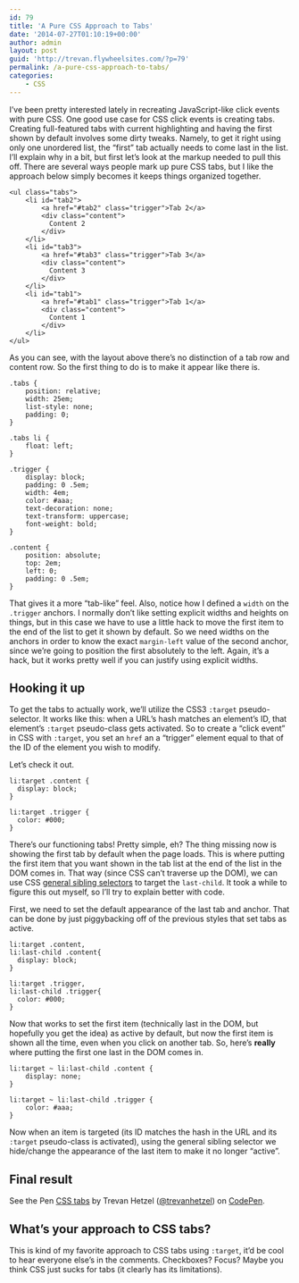```yaml
---
id: 79
title: 'A Pure CSS Approach to Tabs'
date: '2014-07-27T01:10:19+00:00'
author: admin
layout: post
guid: 'http://trevan.flywheelsites.com/?p=79'
permalink: /a-pure-css-approach-to-tabs/
categories:
    - CSS
---
```


I’ve been pretty interested lately in recreating JavaScript-like click events with pure CSS. One good use case for CSS click events is creating tabs. Creating full-featured tabs with current highlighting and having the first shown by default involves some dirty tweaks. Namely, to get it right using only one unordered list, the “first” tab actually needs to come last in the list. I’ll explain why in a bit, but first let’s look at the markup needed to pull this off. There are several ways people mark up pure CSS tabs, but I like the approach below simply becomes it keeps things organized together.

```
<ul class="tabs">
    <li id="tab2">
        <a href="#tab2" class="trigger">Tab 2</a>
        <div class="content">
          Content 2
        </div>
    </li>
    <li id="tab3">
        <a href="#tab3" class="trigger">Tab 3</a>
        <div class="content">
          Content 3
        </div>
    </li>
    <li id="tab1">
        <a href="#tab1" class="trigger">Tab 1</a>
        <div class="content">
          Content 1
        </div>
    </li>
</ul>

```

As you can see, with the layout above there’s no distinction of a tab row and content row. So the first thing to do is to make it appear like there is.

```
.tabs {
    position: relative;
    width: 25em;
    list-style: none;
    padding: 0;
}

.tabs li {
    float: left;
}

.trigger {
    display: block;
    padding: 0 .5em;
    width: 4em;
    color: #aaa;
    text-decoration: none;
    text-transform: uppercase;
    font-weight: bold;
}

.content {
    position: absolute;
    top: 2em;
    left: 0;
    padding: 0 .5em;
}

```

That gives it a more “tab-like” feel. Also, notice how I defined a `width` on the `.trigger` anchors. I normally don’t like setting explicit widths and heights on things, but in this case we have to use a little hack to move the first item to the end of the list to get it shown by default. So we need widths on the anchors in order to know the exact `margin-left` value of the second anchor, since we’re going to position the first absolutely to the left. Again, it’s a hack, but it works pretty well if you can justify using explicit widths.

## Hooking it up

To get the tabs to actually work, we’ll utilize the CSS3 `:target` pseudo-selector. It works like this: when a URL’s hash matches an element’s ID, that element’s `:target` pseudo-class gets activated. So to create a “click event” in CSS with `:target`, you set an `href` an a “trigger” element equal to that of the ID of the element you wish to modify.

Let’s check it out.

```
li:target .content {
  display: block;
}

li:target .trigger {
  color: #000;
}

```

There’s our functioning tabs! Pretty simple, eh? The thing missing now is showing the first tab by default when the page loads. This is where putting the first item that you want shown in the tab list at the end of the list in the DOM comes in. That way (since CSS can’t traverse up the DOM), we can use CSS [general sibling selectors](https://developer.mozilla.org/en-US/docs/Web/CSS/General_sibling_selectors) to target the `last-child`. It took a while to figure this out myself, so I’ll try to explain better with code.

First, we need to set the default appearance of the last tab and anchor. That can be done by just piggybacking off of the previous styles that set tabs as active.

```
li:target .content,
li:last-child .content{
  display: block;
}

li:target .trigger,
li:last-child .trigger{
  color: #000;
}

```

Now that works to set the first item (technically last in the DOM, but hopefully you get the idea) as active by default, but now the first item is shown all the time, even when you click on another tab. So, here’s **really** where putting the first one last in the DOM comes in.

```
li:target ~ li:last-child .content {
    display: none;
}

li:target ~ li:last-child .trigger {
    color: #aaa;
}

```

Now when an item is targeted (its ID matches the hash in the URL and its `:target` pseudo-class is activated), using the general sibling selector we hide/change the appearance of the last item to make it no longer “active”.

## Final result

See the Pen [CSS tabs](http://codepen.io/trevanhetzel/pen/Hmewv/) by Trevan Hetzel ([@trevanhetzel](http://codepen.io/trevanhetzel)) on [CodePen](http://codepen.io).

<script async="" src="//codepen.io/assets/embed/ei.js"></script>

## What’s your approach to CSS tabs?

This is kind of my favorite approach to CSS tabs using `:target`, it’d be cool to hear everyone else’s in the comments. Checkboxes? Focus? Maybe you think CSS just sucks for tabs (it clearly has its limitations).